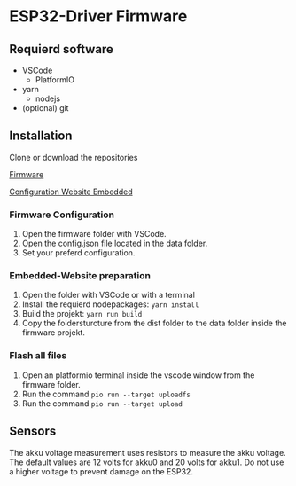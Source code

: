 # ESP32-Driver Firmware

## Requierd software

- VSCode
    - PlatformIO
- yarn
    - nodejs
- (optional) git

## Installation

Clone or download the repositories

[Firmware](https://nextlab-i.ostfalia.de/bachelorarbeit-koehler/esp-firmware/firmware)

[Configuration Website Embedded](https://nextlab-i.ostfalia.de/bachelorarbeit-koehler/esp-firmware/configwebsite)

### Firmware Configuration

1. Open the firmware folder with VSCode.
2. Open the config.json file located in the data folder.
3. Set your preferd configuration.

### Embedded-Website preparation

1. Open the folder with VSCode or with a terminal
2. Install the requierd nodepackages:
    ```yarn install```
3. Build the projekt:
    ```yarn run build```
4. Copy the foldersturcture from the dist folder to the data folder inside the firmware projekt.

### Flash all files

1. Open an platformio terminal inside the vscode window from the firmware folder.
2. Run the command ```pio run --target uploadfs```
3. Run the command ```pio run --target upload```

## Sensors
The akku voltage measurement uses resistors to measure the akku voltage. The default values are 12 volts for akku0 and 20 volts for akku1. Do not use a higher voltage to prevent damage on the ESP32.


